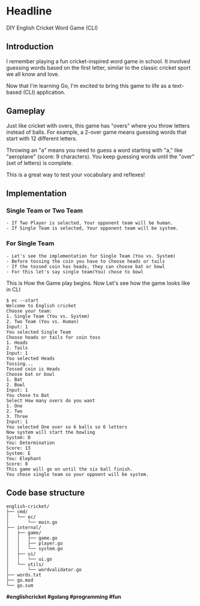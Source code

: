 # Headline  
DIY English Cricket Word Game (CLI)

## Introduction

I remember playing a fun cricket-inspired word game in school. It involved guessing words based on the first letter, similar to the classic cricket sport we all know and love. 

Now that I'm learning Go, I'm excited to bring this game to life as a text-based (CLI) application. 

## Gameplay

Just like cricket with overs, this game has "overs" where you throw letters instead of balls. For example, a 2-over game means guessing words that start with 12 different letters.

Throwing an "a" means you need to guess a word starting with "a," like "aeroplane" (score: 9 characters). You keep guessing words until the "over" (set of letters) is complete.

This is a great way to test your vocabulary and reflexes!

## Implementation
### Single Team or Two Team
    - If Two Player is selected, Your opponent team will be human.
    - If Single Team is selected, Your opponent team will be system.
### For Single Team
    - Let's see the implementation for Single Team (You vs. System)
    - Before tossing the coin you have to choose heads or tails
    - If the tossed coin has heads, they can choose bat or bowl
    - For this let's say single team(You) chose to bowl
This is How the Game play begins.
Now Let's see how the game looks like in CLI
```
$ ec --start
Welcome to English cricket
Choose your team:
1. Single Team (You vs. System)
2. Two Team (You vs. Human)
Input: 1
You selected Single Team
Choose heads or tails for coin toss
1. Heads
2. Tails
Input: 1
You selected Heads
Tossing...
Tossed coin is Heads
Choose bat or bowl
1. Bat
2. Bowl
Input: 1
You chose to Bat
Select How many overs do you want
1. One
2. Two
3. Three
Input: 1
You selected One over so 6 balls so 6 letters
Now system will start the bowling
System: D
You: Determination
Score: 13
System: E
You: Elephant
Score: 8
This game will go on until the six ball finish.
You chose single team so your oppoent will be system.
```
## Code base structure
```
english-cricket/
├── cmd/
│   └── ec/
│       └── main.go
├── internal/
│   ├── game/
│   │   ├── game.go
│   │   ├── player.go
│   │   └── system.go
│   ├── ui/
│   │   └── ui.go
│   └── utils/
│       └── wordvalidator.go
├── words.txt
├── go.mod
└── go.sum
```

**#englishcricket #golang #programming #fun**

